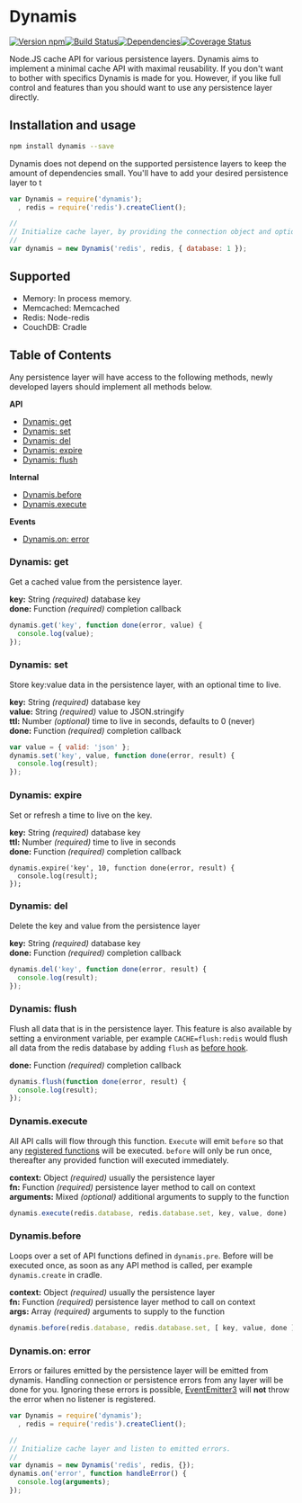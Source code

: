 # Dynamis

[![Version npm][version]](http://browsenpm.org/package/dynamis)[![Build Status][build]](https://travis-ci.org/Swaagie/dynamis)[![Dependencies][david]](https://david-dm.org/Swaagie/dynamis)[![Coverage Status][cover]](https://coveralls.io/r/Swaagie/dynamis?branch=master)

[version]: http://img.shields.io/npm/v/dynamis.svg?style=flat-square
[build]: http://img.shields.io/travis/Swaagie/dynamis/master.svg?style=flat-square
[david]: https://img.shields.io/david/Swaagie/dynamis.svg?style=flat-square
[cover]: http://img.shields.io/coveralls/Swaagie/dynamis/master.svg?style=flat-square


Node.JS cache API for various persistence layers. Dynamis aims to implement a
minimal cache API with maximal reusability. If you don't want to bother with
specifics Dynamis is made for you. However, if you like full control and features
than you should want to use any persistence layer directly.

## Installation and usage

```bash
npm install dynamis --save
```

Dynamis does not depend on the supported persistence layers to keep the amount of
dependencies small. You'll have to add your desired persistence layer to t

```js
var Dynamis = require('dynamis');
  , redis = require('redis').createClient();

//
// Initialize cache layer, by providing the connection object and options.
//
var dynamis = new Dynamis('redis', redis, { database: 1 });
```

## Supported

- Memory: In process memory.
- Memcached: Memcached
- Redis: Node-redis
- CouchDB: Cradle

## Table of Contents

Any persistence layer will have access to the following methods, newly
developed layers should implement all methods below.

**API**

- [Dynamis: get](#dynamis-get)
- [Dynamis: set](#dynamis-set)
- [Dynamis: del](#dynamis-del)
- [Dynamis: expire](#dynamis-expire)
- [Dynamis: flush](#dynamis-flush)

**Internal**

- [Dynamis.before](#dynamisbefore)
- [Dynamis.execute](#dynamisexecute)

**Events**

- [Dynamis.on: error](#dynamison-error)

### Dynamis: get

Get a cached value from the persistence layer.

**key:** String _(required)_ database key<br>
**done:** Function _(required)_ completion callback

```js
dynamis.get('key', function done(error, value) {
  console.log(value);
});
```

### Dynamis: set

Store key:value data in the persistence layer, with an optional time to live.

**key:** String _(required)_ database key<br>
**value:** String _(required)_ value to JSON.stringify<br>
**ttl:** Number _(optional)_ time to live in seconds, defaults to 0 (never)<br>
**done:** Function _(required)_ completion callback

```js
var value = { valid: 'json' };
dynamis.set('key', value, function done(error, result) {
  console.log(result);
});
```

### Dynamis: expire

Set or refresh a time to live on the key.

**key:** String _(required)_ database key<br>
**ttl:** Number _(required)_ time to live in seconds<br>
**done:** Function _(required)_ completion callback

```
dynamis.expire('key', 10, function done(error, result) {
  console.log(result);
});
```

### Dynamis: del

Delete the key and value from the persistence layer

**key:** String _(required)_ database key<br>
**done:** Function _(required)_ completion callback

```js
dynamis.del('key', function done(error, result) {
  console.log(result);
});
```

### Dynamis: flush

Flush all data that is in the persistence layer. This feature is also available by
setting a environment variable, per example `CACHE=flush:redis` would flush all
data from the redis database by adding `flush` as [before hook](#dynamisbefore).

**done:** Function _(required)_ completion callback

```js
dynamis.flush(function done(error, result) {
  console.log(result);
});
```

### Dynamis.execute

All API calls will flow through this function. `Execute` will emit `before` so that
any [registered functions](#dynamisbefore) will be executed. `before` will only be
run once, thereafter any provided function will executed immediately.

**context:** Object _(required)_ usually the persistence layer<br>
**fn:** Function _(required)_ persistence layer method to call on context<br>
**arguments:** Mixed _(optional)_ additional arguments to supply to the function

```js
dynamis.execute(redis.database, redis.database.set, key, value, done)
```

### Dynamis.before

Loops over a set of API functions defined in `dynamis.pre`. Before will be executed
once, as soon as any API method is called, per example `dynamis.create` in cradle.

**context:** Object _(required)_ usually the persistence layer<br>
**fn:** Function _(required)_ persistence layer method to call on context<br>
**args:** Array _(required)_ arguments to supply to the function

```js
dynamis.before(redis.database, redis.database.set, [ key, value, done ])
```

### Dynamis.on: error

Errors or failures emitted by the persistence layer will be emitted from dynamis.
Handling connection or persistence errors from any layer will be done for you.
Ignoring these errors is possible, [EventEmitter3] will **not** throw the error
when no listener is registered.

```js
var Dynamis = require('dynamis');
  , redis = require('redis').createClient();

//
// Initialize cache layer and listen to emitted errors.
//
var dynamis = new Dynamis('redis', redis, {});
dynamis.on('error', function handleError() {
  console.log(arguments);
});
```

[EventEmitter3]: https://github.com/primus/EventEmitter3

